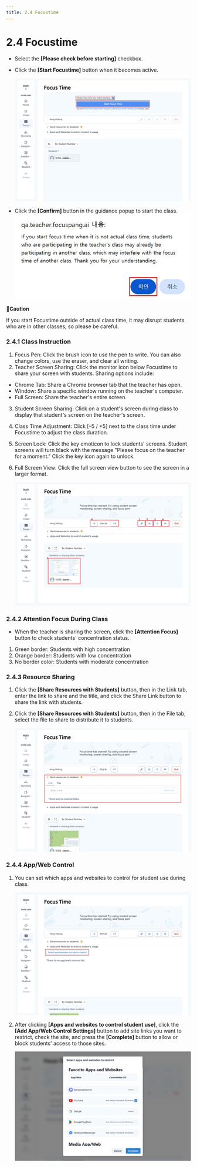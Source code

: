 ```yaml
---
title: 2.4 Focustime
---
```


# 2.4 Focustime

- Select the **\[Please check before starting]** checkbox.
- Click the **\[Start Focustime]** button when it becomes active.

  ![](/img/en_teacher/en_tcher_2-4_01.jpg)

- Click the **\[Confirm]** button in the guidance popup to start the class.
  ![](/img/en_teacher/en_teacher_2-4_02.jpg)

**🚨Caution**

If you start Focustime outside of actual class time, it may disrupt students who are in other classes, so please be careful.

### 2.4.1 Class Instruction

1. Focus Pen: Click the brush icon to use the pen to write. You can also change colors, use the eraser, and clear all writing.
2. Teacher Screen Sharing: Click the monitor icon below Focustime to share your screen with students. Sharing options include:

- Chrome Tab: Share a Chrome browser tab that the teacher has open.
- Window: Share a specific window running on the teacher's computer.
- Full Screen: Share the teacher's entire screen.

3. Student Screen Sharing: Click on a student's screen during class to display that student's screen on the teacher's screen.
4. Class Time Adjustment: Click \[–5 / +5] next to the class time under Focustime to adjust the class duration.
5. Screen Lock: Click the key emoticon to lock students' screens. Student screens will turn black with the message "Please focus on the teacher for a moment." Click the key icon again to unlock.
6. Full Screen View: Click the full screen view button to see the screen in a larger format.

   ![](/img/en_teacher/en_tcher_2-4-1.jpg)

### 2.4.2 Attention Focus During Class

- When the teacher is sharing the screen, click the **\[Attention Focus]** button to check students' concentration status.

1. Green border: Students with high concentration
2. Orange border: Students with low concentration
3. No border color: Students with moderate concentration

### 2.4.3 Resource Sharing

1. Click the **\[Share Resources with Students]** button, then in the Link tab, enter the link to share and the title, and click the Share Link button to share the link with students.
2. Click the **\[Share Resources with Students]** button, then in the File tab, select the file to share to distribute it to students.

   ![](/img/en_teacher/en_tcher_2-4-3.jpg)

### 2.4.4 App/Web Control

1. You can set which apps and websites to control for student use during class.

   ![](/img/en_teacher/en_tcher_2-4-4_01.jpg)

2. After clicking **\[Apps and websites to control student use]**, click the **\[Add App/Web Control Settings]** button to add site links you want to restrict, check the site, and press the **\[Complete]** button to allow or block students' access to those sites.

   ![](/img/en_teacher/en_teacher_2-4-4_02.jpg)
